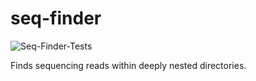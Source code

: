# seq-finder

![Seq-Finder-Tests](https://github.com/hhandika/seq-finder/workflows/Seq-Finder-Tests/badge.svg)

Finds sequencing reads within deeply nested directories.

